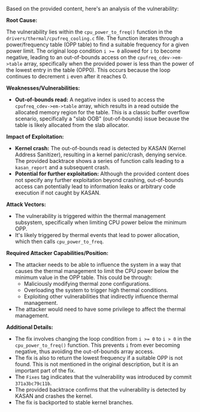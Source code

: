 Based on the provided content, here's an analysis of the vulnerability:

**Root Cause:**

The vulnerability lies within the `cpu_power_to_freq()` function in the `drivers/thermal/cpufreq_cooling.c` file. The function iterates through a power/frequency table (OPP table) to find a suitable frequency for a given power limit.  The original loop condition `i >= 0` allowed for `i` to become negative, leading to an out-of-bounds access on the `cpufreq_cdev->em->table` array, specifically when the provided power is less than the power of the lowest entry in the table (OPP0). This occurs because the loop continues to decrement `i` even after it reaches 0.

**Weaknesses/Vulnerabilities:**

- **Out-of-bounds read:**  A negative index is used to access the `cpufreq_cdev->em->table` array, which results in a read outside the allocated memory region for the table. This is a classic buffer overflow scenario, specifically a "slab OOB" (out-of-bounds) issue because the table is likely allocated from the slab allocator.

**Impact of Exploitation:**

- **Kernel crash:** The out-of-bounds read is detected by KASAN (Kernel Address Sanitizer), resulting in a kernel panic/crash, denying service. The provided backtrace shows a series of function calls leading to a `kasan_report` and a subsequent crash.
- **Potential for further exploitation:** Although the provided content does not specify any further exploitation beyond crashing, out-of-bounds access can potentially lead to information leaks or arbitrary code execution if not caught by KASAN.

**Attack Vectors:**

- The vulnerability is triggered within the thermal management subsystem, specifically when limiting CPU power below the minimum OPP.
- It's likely triggered by thermal events that lead to power allocation, which then calls `cpu_power_to_freq`.

**Required Attacker Capabilities/Position:**

- The attacker needs to be able to influence the system in a way that causes the thermal management to limit the CPU power below the minimum value in the OPP table. This could be through:
    - Maliciously modifying thermal zone configurations.
    - Overloading the system to trigger high thermal conditions.
    - Exploiting other vulnerabilities that indirectly influence thermal management.
- The attacker would need to have some privilege to affect the thermal management.

**Additional Details:**

- The fix involves changing the loop condition from `i >= 0` to `i > 0` in the `cpu_power_to_freq()` function. This prevents `i` from ever becoming negative, thus avoiding the out-of-bounds array access.
- The fix is also to return the lowest frequency if a suitable OPP is not found. This is not mentioned in the original description, but it is an important part of the fix.
- The `Fixes` tag indicates that the vulnerability was introduced by commit `371a3bc79c11b`.
- The provided backtrace confirms that the vulnerability is detected by KASAN and crashes the kernel.
- The fix is backported to stable kernel branches.